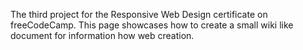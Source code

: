 The third project for the Responsive Web Design certificate on freeCodeCamp. This page showcases how to create a small wiki like document for information how web creation.
